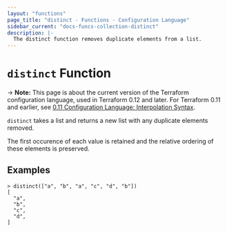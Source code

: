 ```yaml
---
layout: "functions"
page_title: "distinct - Functions - Configuration Language"
sidebar_current: "docs-funcs-collection-distinct"
description: |-
  The distinct function removes duplicate elements from a list.
---
```


# `distinct` Function

-> **Note:** This page is about the current version of the Terraform
configuration language, used in Terraform 0.12 and later. For Terraform 0.11 and
earlier, see
[0.11 Configuration Language: Interpolation Syntax](../../configuration-0-11/interpolation.html).

`distinct` takes a list and returns a new list with any duplicate elements
removed.

The first occurence of each value is retained and the relative ordering of
these elements is preserved.

## Examples

```
> distinct(["a", "b", "a", "c", "d", "b"])
[
  "a",
  "b",
  "c",
  "d",
]
```
